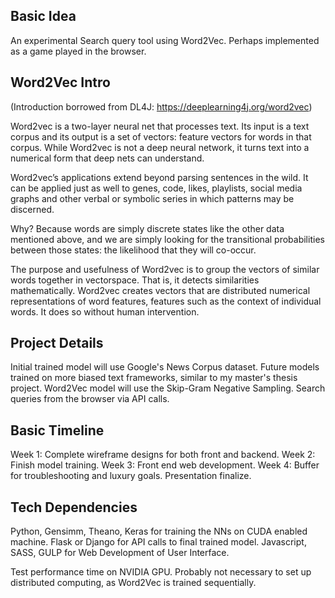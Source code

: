 ## Basic Idea
An experimental Search query tool using Word2Vec. Perhaps implemented as a game played in the browser.

## Word2Vec Intro
(Introduction borrowed from DL4J: https://deeplearning4j.org/word2vec)

Word2vec is a two-layer neural net that processes text. Its input is a text corpus and its output is a set of vectors: feature vectors for words in that corpus. While Word2vec is not a deep neural network, it turns text into a numerical form that deep nets can understand.

Word2vec’s applications extend beyond parsing sentences in the wild. It can be applied just as well to genes, code, likes, playlists, social media graphs and other verbal or symbolic series in which patterns may be discerned.

Why? Because words are simply discrete states like the other data mentioned above, and we are simply looking for the transitional probabilities between those states: the likelihood that they will co-occur.

The purpose and usefulness of Word2vec is to group the vectors of similar words together in vectorspace. That is, it detects similarities mathematically. Word2vec creates vectors that are distributed numerical representations of word features, features such as the context of individual words. It does so without human intervention.

## Project Details
Initial trained model will use Google's News Corpus dataset.
Future models trained on more biased text frameworks, similar to my master's thesis project.
Word2Vec model will use the Skip-Gram Negative Sampling.
Search queries from the browser via API calls.

## Basic Timeline
Week 1: Complete wireframe designs for both front and backend.
Week 2: Finish model training.
Week 3: Front end web development.
Week 4: Buffer for troubleshooting and luxury goals. Presentation finalize.

## Tech Dependencies
Python, Gensimm, Theano, Keras for training the NNs on CUDA enabled machine.
Flask or Django for API calls to final trained model.
Javascript, SASS, GULP for Web Development of User Interface.


Test performance time on NVIDIA GPU. Probably not necessary to set up distributed computing, as Word2Vec is trained sequentially.
